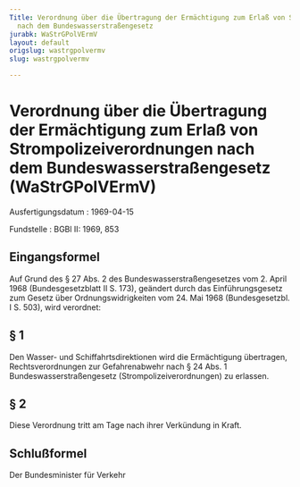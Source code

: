 ```yaml
---
Title: Verordnung über die Übertragung der Ermächtigung zum Erlaß von Strompolizeiverordnungen
  nach dem Bundeswasserstraßengesetz
jurabk: WaStrGPolVErmV
layout: default
origslug: wastrgpolvermv
slug: wastrgpolvermv

---
```


# Verordnung über die Übertragung der Ermächtigung zum Erlaß von Strompolizeiverordnungen nach dem Bundeswasserstraßengesetz (WaStrGPolVErmV)

Ausfertigungsdatum
:   1969-04-15

Fundstelle
:   BGBl II: 1969, 853

## Eingangsformel

Auf Grund des § 27 Abs. 2 des Bundeswasserstraßengesetzes vom 2. April
1968 (Bundesgesetzblatt II S. 173), geändert durch das
Einführungsgesetz zum Gesetz über Ordnungswidrigkeiten vom 24. Mai
1968 (Bundesgesetzbl. I S. 503), wird verordnet:

## § 1

Den Wasser- und Schiffahrtsdirektionen wird die Ermächtigung
übertragen, Rechtsverordnungen zur Gefahrenabwehr nach § 24 Abs. 1
Bundeswasserstraßengesetz (Strompolizeiverordnungen) zu erlassen.

## § 2

Diese Verordnung tritt am Tage nach ihrer Verkündung in Kraft.

## Schlußformel

Der Bundesminister für Verkehr

